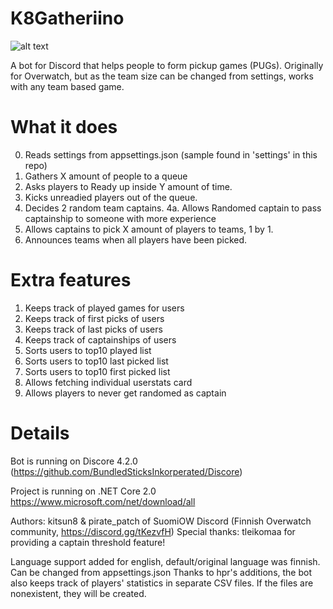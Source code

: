 # K8Gatheriino

![alt text](https://github.com/kitsun8/K8Gatheriino/blob/master/screenshots/gatheriino3.PNG)


A bot for Discord that helps people to form pickup games (PUGs).
Originally for Overwatch, but as the team size can be changed from settings, works with any team based game.

# What it does

0. Reads settings from appsettings.json (sample found in 'settings' in this repo)
1. Gathers X amount of people to a queue
2. Asks players to Ready up inside Y amount of time.
3. Kicks unreadied players out of the queue.
4. Decides 2 random team captains.
4a. Allows Randomed captain to pass captainship to someone with more experience
5. Allows captains to pick X amount of players to teams, 1 by 1.
6. Announces teams when all players have been picked.

# Extra features
1. Keeps track of played games for users
2. Keeps track of first picks of users
3. Keeps track of last picks of users
4. Keeps track of captainships of users
4. Sorts users to top10 played list
5. Sorts users to top10 last picked list
6. Sorts users to top10 first picked list
7. Allows fetching individual userstats card
8. Allows players to never get randomed as captain

# Details

Bot is running on Discore 4.2.0 (https://github.com/BundledSticksInkorperated/Discore)

Project is running on .NET Core 2.0 https://www.microsoft.com/net/download/all

Authors: kitsun8 & pirate_patch of SuomiOW Discord (Finnish Overwatch community, https://discord.gg/tKezvfH)
Special thanks: tleikomaa for providing a captain threshold feature!

Language support added for english, default/original language was finnish. Can be changed from appsettings.json
Thanks to hpr's additions, the bot also keeps track of players' statistics in separate CSV files. If the files are nonexistent, they will be created.
